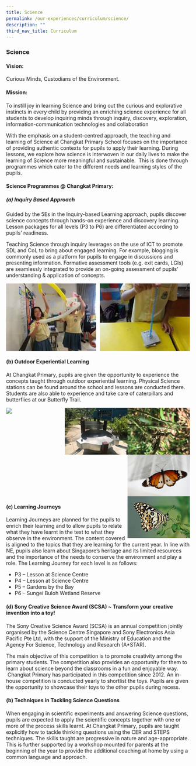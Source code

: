 ```yaml
---
title: Science
permalink: /our-experiences/curriculum/science/
description: ""
third_nav_title: Curriculum
---
```

### **Science**
#### **Vision:**
Curious Minds, Custodians of the Environment.

#### **Mission:**
To instill joy in learning Science and bring out the curious and explorative instincts in every child by providing an enriching science experience for all students to develop inquiring minds through inquiry, discovery, exploration, information-communication technologies and collaboration

With the emphasis on a student-centred approach, the teaching and learning of Science at Changkat Primary School focuses on the importance of providing authentic contexts for pupils to apply their learning. During lessons, we explore how science is interwoven in our daily lives to make the learning of Science more meaningful and sustainable.  This is done through programmes which cater to the different needs and learning styles of the pupils.

#### **Science Programmes @ Changkat Primary:**
##### **(a) Inquiry Based Approach**
Guided by the 5Es in the Inquiry-based Learning approach, pupils discover science concepts through hands-on experience and discovery learning. Lesson packages for all levels (P3 to P6) are differentiated according to pupils’ readiness.

Teaching Science through inquiry leverages on the use of ICT to promote SDL and CoL to bring about engaged learning. For example, blogging is commonly used as a platform for pupils to engage in discussions and presenting information. Formative assessment tools (e.g. exit cards, LGIs) are seamlessly integrated to provide an on-going assessment of pupils’ understanding & application of concepts.

<img src="/images/OurExperiences/Curriculum/Sci/science1.jpg" style="width:49%" align=left>
<img src="/images/OurExperiences/Curriculum/Sci/science2.jpg" style="width:49%" align=right>

<br clear="left">

#### **(b) Outdoor Experiential Learning**
At Changkat Primary, pupils are given the opportunity to experience the concepts taught through outdoor experiential learning. Physical Science stations can be found around the school and lessons are conducted there. Students are also able to experience and take care of caterpillars and butterflies at our Butterfly Trail.

<img src="/images/OurExperiences/Curriculum/Sci/science3.png" style="width:29%;margin-right:15px;" align = "left">

<img src="/images/OurExperiences/Curriculum/Sci/science4.jpg" style="width:34%" align=left>
<img src="/images/OurExperiences/Curriculum/Sci/science5.jpg" style="width:34%" align=right>
<br><br><br><br><br><br><br>
<img src="/images/OurExperiences/Curriculum/Sci/science6.jpg" style="width:34%" align=left>
<img src="/images/OurExperiences/Curriculum/Sci/science7.png" style="width:34%" align=right>

<br clear="left">

#### **(c) Learning Journeys**
Learning Journeys are planned for the pupils to enrich their learning and to allow pupils to relate what they have learnt in the text to what they observe in the environment. The content covered is aligned to the topics that they are learning for the current year. In line with NE, pupils also learn about Singapore’s heritage and its limited resources and the importance of the needs to conserve the environment and play a role. The Learning Journey for each level is as follows:

*   P3 – Lesson at Science Centre
*   P4 – Lesson at Science Centre
*   P5 – Gardens by the Bay
*   P6 – Sungei Buloh Wetland Reserve

#### **(d) Sony Creative Science Award (SCSA)  ~  Transform your creative invention into a toy!**
The Sony Creative Science Award (SCSA) is an annual competition jointly organised by the Science Centre Singapore and Sony Electronics Asia Pacific Pte Ltd, with the support of the Ministry of Education and the Agency For Science, Technology and Research (A\*STAR).

The main objective of this competition is to promote creativity among the primary students. The competition also provides an opportunity for them to learn about science beyond the classrooms in a fun and enjoyable way.  Changkat Primary has participated in this competition since 2012. An in-house competition is conducted yearly to shortlist the toys. Pupils are given the opportunity to showcase their toys to the other pupils during recess.

#### **(b) Techniques in Tackling Science Questions**
When engaging in scientific experiments and answering Science questions, pupils are expected to apply the scientific concepts together with one or more of the process skills learnt. At Changkat Primary, pupils are taught explicitly how to tackle thinking questions using the CER and STEPS techniques. The skills taught are progressive in nature and age-appropriate. This is further supported by a workshop mounted for parents at the beginning of the year to provide the additional coaching at home by using a common language and approach.